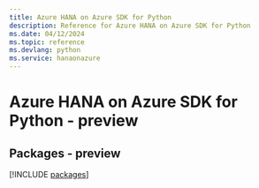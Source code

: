 ```yaml
---
title: Azure HANA on Azure SDK for Python
description: Reference for Azure HANA on Azure SDK for Python
ms.date: 04/12/2024
ms.topic: reference
ms.devlang: python
ms.service: hanaonazure
---
```

# Azure HANA on Azure SDK for Python - preview
## Packages - preview
[!INCLUDE [packages](hana-on-azure-index.md)]